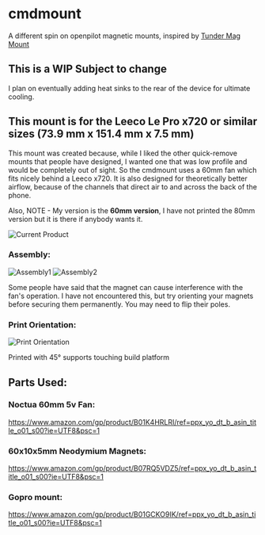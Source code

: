 # cmdmount
A different spin on openpilot magnetic mounts, inspired by [Tunder Mag Mount](https://github.com/Tundergit/mag-mount-fast)

## This is a WIP Subject to change
I plan on eventually adding heat sinks to the rear of the device for ultimate cooling.

## This mount is for the Leeco Le Pro x720 or similar sizes (73.9 mm x 151.4 mm x 7.5 mm)

This mount was created because, while I liked the other quick-remove mounts that people have designed, I wanted one that was low profile and would be completely out of sight. So the cmdmount uses a 60mm fan which fits nicely behind a Leeco x720. It is also designed for theoretically better airflow, because of the channels that direct air to and across the back of the phone.

Also, NOTE - My version is the **60mm version**, I have not printed the 80mm version but it is there if anybody wants it.

![Current Product](https://s4.gifyu.com/images/mountdemo.gif)


### Assembly:
![Assembly1](https://i.imgur.com/Oqw8CGs.png)
![Assembly2](https://i.imgur.com/mDZj2a4.png)

Some people have said that the magnet can cause interference with the fan's operation. I have not encountered this, but try orienting your magnets before securing them permanently. You may need to flip their poles.

### Print Orientation:
![Print Orientation](https://i.imgur.com/KAg5733.png)

Printed with 45° supports touching build platform

## Parts Used:
### Noctua 60mm 5v Fan:
https://www.amazon.com/gp/product/B01K4HRLRI/ref=ppx_yo_dt_b_asin_title_o01_s00?ie=UTF8&psc=1
### 60x10x5mm Neodymium Magnets:
https://www.amazon.com/gp/product/B07RQ5VDZ5/ref=ppx_yo_dt_b_asin_title_o01_s00?ie=UTF8&psc=1
### Gopro mount:
https://www.amazon.com/gp/product/B01GCKO9IK/ref=ppx_yo_dt_b_asin_title_o01_s00?ie=UTF8&psc=1

